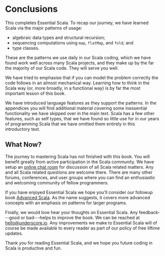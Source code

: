 # Conclusions

This completes Essential Scala. To recap our journey, we have learned Scala via the major patterns of usage:

- algebraic data types and structural recursion;
- sequencing computations using `map`, `flatMap`, and `fold`; and
- type classes.

These are the patterns we use daily in our Scala coding, which we have found work well across many Scala projects, and they make up by the far the majority of our Scala code. They will serve you well.

We have tried to emphasise that if you can model the problem correctly the code follows in an almost mechanical way. Learning how to think in the Scala way (or, more broadly, in a functional way) is by far the most important lesson of this book.

We have introduced language features as they support the patterns. In the appendices you will find additional material covering some inessential functionality we have skipped over in the main text. Scala has a few other features, such as self types, that we have found so little use for in our years of programming Scala that we have omitted them entirely in this introductory text.

## What Now?

The journey to mastering Scala has not finished with this book. You will benefit greatly from active participation in the Scala community. We have setup an [online chat room](http://gitter.im/underscoreio/scala) for discussion of all Scala related matters. Any and all Scala related questions are welcome there. There are many other forums, conferences, and user groups where you can find an enthusiastic and welcoming community of fellow programmers.

If you have enjoyed Essential Scala we hope you'll consider our followup book [Advanced Scala](http://underscore.io/training/courses/advanced-scala). As the name suggests, it covers more advanced concepts with an emphasis on patterns for larger programs.

Finally, we would love hear your thoughts on Essential Scala. Any feedback---good or bad---helps to improve the book. We can be reached at [hello@underscore.io](mailto:hello@underscore.io). Any improvements we make to Essential Scala will of course be made available to every reader as part of our policy of free liftime updates. 

Thank you for reading Essential Scala, and we hope you future coding in Scala is productive and fun.
